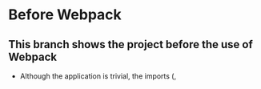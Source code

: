 # Before Webpack

## This branch shows the project before the use of Webpack

- Although the application is trivial, the imports (<link>, <script>) in the index.html file must be done in a specific order due to the source code's organization.
- The use of Webpack would allow us to 'bundle' our source code files so that we only need to link one (possibly more) of these bundled files for the production code.
  - This improvement becomes especially helpful as the complexity and size of our project scales, Webpack aims to keep source code management as simple as possible
